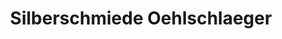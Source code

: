 ---
title: "Silberschmiede Oehlschlaeger"
url: /luebeck/silberschmiede-oehlschlaeger/
shop: Schmuck
---
